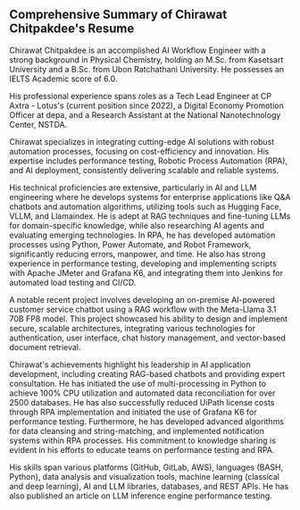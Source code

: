 
## Comprehensive Summary of Chirawat Chitpakdee's Resume

Chirawat Chitpakdee is an accomplished AI Workflow Engineer with a strong background in Physical Chemistry, holding an M.Sc. from Kasetsart University and a B.Sc. from Ubon Ratchathani University. He possesses an IELTS Academic score of 6.0.

His professional experience spans roles as a Tech Lead Engineer at CP Axtra - Lotus's (current position since 2022), a Digital Economy Promotion Officer at depa, and a Research Assistant at the National Nanotechnology Center, NSTDA.

Chirawat specializes in integrating cutting-edge AI solutions with robust automation processes, focusing on cost-efficiency and innovation. His expertise includes performance testing, Robotic Process Automation (RPA), and AI deployment, consistently delivering scalable and reliable systems.

His technical proficiencies are extensive, particularly in AI and LLM engineering where he develops systems for enterprise applications like Q&A chatbots and automation algorithms, utilizing tools such as Hugging Face, VLLM, and Llamaindex. He is adept at RAG techniques and fine-tuning LLMs for domain-specific knowledge, while also researching AI agents and evaluating emerging technologies. In RPA, he has developed automation processes using Python, Power Automate, and Robot Framework, significantly reducing errors, manpower, and time. He also has strong experience in performance testing, developing and implementing scripts with Apache JMeter and Grafana K6, and integrating them into Jenkins for automated load testing and CI/CD.

A notable recent project involves developing an on-premise AI-powered customer service chatbot using a RAG workflow with the Meta-Llama 3.1 70B FP8 model. This project showcased his ability to design and implement secure, scalable architectures, integrating various technologies for authentication, user interface, chat history management, and vector-based document retrieval.

Chirawat's achievements highlight his leadership in AI application development, including creating RAG-based chatbots and providing expert consultation. He has initiated the use of multi-processing in Python to achieve 100% CPU utilization and automated data reconciliation for over 2500 databases. He has also successfully reduced UiPath license costs through RPA implementation and initiated the use of Grafana K6 for performance testing. Furthermore, he has developed advanced algorithms for data cleansing and string-matching, and implemented notification systems within RPA processes. His commitment to knowledge sharing is evident in his efforts to educate teams on performance testing and RPA.

His skills span various platforms (GitHub, GitLab, AWS), languages (BASH, Python), data analysis and visualization tools, machine learning (classical and deep learning), AI and LLM libraries, databases, and REST APIs. He has also published an article on LLM inference engine performance testing.